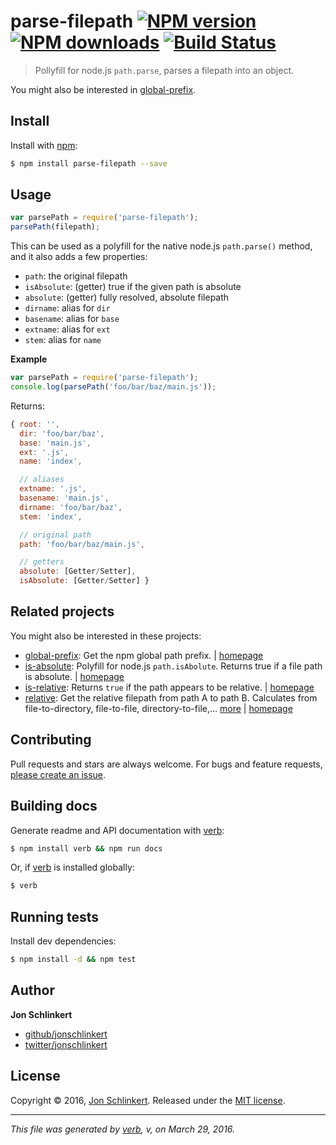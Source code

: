 # parse-filepath [![NPM version](https://img.shields.io/npm/v/parse-filepath.svg?style=flat)](https://www.npmjs.com/package/parse-filepath) [![NPM downloads](https://img.shields.io/npm/dm/parse-filepath.svg?style=flat)](https://npmjs.org/package/parse-filepath) [![Build Status](https://img.shields.io/travis/jonschlinkert/parse-filepath.svg?style=flat)](https://travis-ci.org/jonschlinkert/parse-filepath)

> Pollyfill for node.js `path.parse`, parses a filepath into an object.

You might also be interested in [global-prefix](https://github.com/jonschlinkert/global-prefix).

## Install

Install with [npm](https://www.npmjs.com/):

```sh
$ npm install parse-filepath --save
```

## Usage

```js
var parsePath = require('parse-filepath');
parsePath(filepath);
```

This can be used as a polyfill for the native node.js `path.parse()` method, and it also adds a few properties:

* `path`: the original filepath
* `isAbsolute`: (getter) true if the given path is absolute
* `absolute`: (getter) fully resolved, absolute filepath
* `dirname`: alias for `dir`
* `basename`: alias for `base`
* `extname`: alias for `ext`
* `stem`: alias for `name`

**Example**

```js
var parsePath = require('parse-filepath');
console.log(parsePath('foo/bar/baz/main.js'));
```

Returns:

```js
{ root: '',
  dir: 'foo/bar/baz',
  base: 'main.js',
  ext: '.js',
  name: 'index',

  // aliases
  extname: '.js',
  basename: 'main.js',
  dirname: 'foo/bar/baz',
  stem: 'index',

  // original path
  path: 'foo/bar/baz/main.js',

  // getters
  absolute: [Getter/Setter],
  isAbsolute: [Getter/Setter] }
```

## Related projects

You might also be interested in these projects:

* [global-prefix](https://www.npmjs.com/package/global-prefix): Get the npm global path prefix. | [homepage](https://github.com/jonschlinkert/global-prefix)
* [is-absolute](https://www.npmjs.com/package/is-absolute): Polyfill for node.js `path.isAbolute`. Returns true if a file path is absolute. | [homepage](https://github.com/jonschlinkert/is-absolute)
* [is-relative](https://www.npmjs.com/package/is-relative): Returns `true` if the path appears to be relative. | [homepage](https://github.com/jonschlinkert/is-relative)
* [relative](https://www.npmjs.com/package/relative): Get the relative filepath from path A to path B. Calculates from file-to-directory, file-to-file, directory-to-file,… [more](https://www.npmjs.com/package/relative) | [homepage](https://github.com/jonschlinkert/relative)

## Contributing

Pull requests and stars are always welcome. For bugs and feature requests, [please create an issue](https://github.com/jonschlinkert/parse-filepath/issues/new).

## Building docs

Generate readme and API documentation with [verb](https://github.com/verbose/verb):

```sh
$ npm install verb && npm run docs
```

Or, if [verb](https://github.com/verbose/verb) is installed globally:

```sh
$ verb
```

## Running tests

Install dev dependencies:

```sh
$ npm install -d && npm test
```

## Author

**Jon Schlinkert**

* [github/jonschlinkert](https://github.com/jonschlinkert)
* [twitter/jonschlinkert](http://twitter.com/jonschlinkert)

## License

Copyright © 2016, [Jon Schlinkert](https://github.com/jonschlinkert).
Released under the [MIT license](https://github.com/jonschlinkert/parse-filepath/blob/master/LICENSE).

***

_This file was generated by [verb](https://github.com/verbose/verb), v, on March 29, 2016._